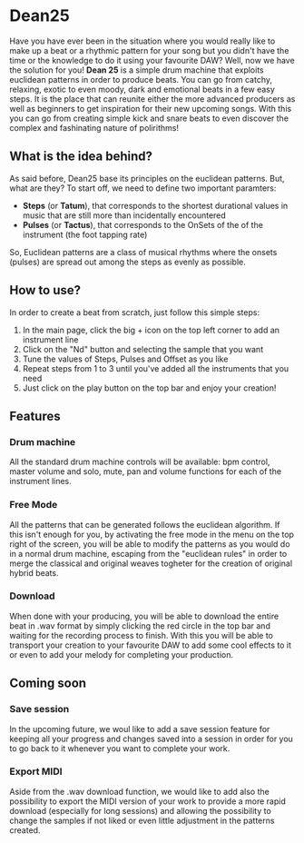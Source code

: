 # Dean25

Have you have ever been in the situation where you would really like to make up a beat or a rhythmic pattern for your song but you didn't have the time or the knowledge to do it using your favourite DAW?
Well, now we have the solution for you!
__Dean 25__ is a simple drum machine that exploits euclidean patterns in order to produce beats.
You can go from catchy, relaxing, exotic to even moody, dark and emotional beats in a few easy steps.
It is the place that can reunite either the more advanced producers as well as beginners to get inspiration for their new upcoming songs.
With this you can go from creating simple kick and snare beats to even discover the complex and fashinating nature of polirithms!

## What is the idea behind?
As said before, Dean25 base its principles on the euclidean patterns. 
But, what are they?
To start off, we need to define two important paramters:
* __Steps__ (or __Tatum__), that corresponds to the shortest durational values in music that are still more than incidentally encountered
* __Pulses__ (or __Tactus__), that corresponds to the OnSets of the of the instrument (the foot tapping rate)

So, Euclidean patterns are a class of musical rhythms where the onsets (pulses) are spread out among the steps as evenly as possible.

## How to use?
In order to create a beat from scratch, just follow this simple steps:
1. In the main page, click the big + icon on the top left corner to add an instrument line
2. Click on the "Nd" button and selecting the sample that you want 
3.  Tune the values of Steps, Pulses and Offset as you like
4. Repeat steps from 1 to 3 until you've added all the instruments that you need
5. Just click on the play button on the top bar and enjoy your creation!

## Features

### Drum machine
All the standard drum machine controls will be available: bpm control, master volume and solo, mute, pan and volume functions for each of the instrument lines.

### Free Mode
All the patterns that can be generated follows the euclidean algorithm.
If this isn't enough for you, by activating the free mode in the menu on the top right of the screen, you will be able to modify the patterns as you would do in a normal drum machine, escaping from the "euclidean rules" in order to merge the classical and original weaves togheter for the creation of original hybrid beats.

### Download
When done with your producing, you will be able to download the entire beat in .wav format by simply clicking the red circle in the top bar and waiting for the recording process to finish.
With this you will be able to transport your creation to your favourite DAW to add some cool effects to it or even to add your melody for completing your production.

## Coming soon

### Save session
In the upcoming future, we woul like to add a save session feature for keeping all your progress and changes saved into a session in order for you to go back to it whenever you want to complete your work.
### Export MIDI
Aside from the .wav download function, we would like to add also the possibility to export the MIDI version of your work to provide a more rapid download (especially for long sessions) and allowing the possibility to change the samples if not liked or even little adjustment in the patterns created.
